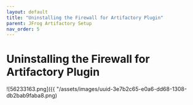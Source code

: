 ```yaml
---
layout: default
title: "Uninstalling the Firewall for Artifactory Plugin"
parent: JFrog Artifactory Setup
nav_order: 5
---
```


# Uninstalling the Firewall for Artifactory Plugin

![56233163.png]({{ "/assets/images/uuid-3e7b2c65-e0a6-dd68-1308-db2bab9faba8.png)
